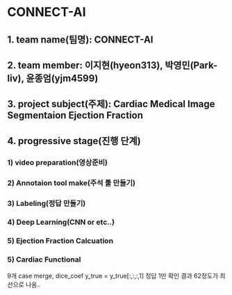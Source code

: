 # CONNECT-AI

## 1. team name(팀명): CONNECT-AI
## 2. team member: 이지현(hyeon313), 박영민(Park-liv), 윤종엄(yjm4599)
## 3. project subject(주제): Cardiac Medical Image Segmentaion Ejection Fraction
## 4. progressive stage(진행 단계)
### 1) video preparation(영상준비)
### 2) Annotaion tool make(주석 툴 만들기)
### 3) Labeling(정답 만들기)
### 4) Deep Learning(CNN or etc..)
### 5) Ejection Fraction Calcuation
### 5) Cardiac Functional

9개 case merge, dice_coef y_true = y_true[:,:,:,1] 정답 1만 확인
결과 62정도가 최선으로 나옴..
